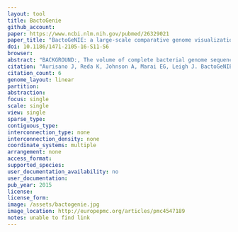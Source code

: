 ```yaml
---
layout: tool 
title: BactoGenie
github_account: 
paper: https://www.ncbi.nlm.nih.gov/pubmed/26329021
paper_title: "BactoGeNIE: a large-scale comparative genome visualization for big displays."
doi: 10.1186/1471-2105-16-S11-S6
browser: 
abstract: "BACKGROUND:, The volume of complete bacterial genome sequence data available to comparative genomics researchers is rapidly increasing. However, visualizations in comparative genomics--which aim to enable analysis tasks across collections of genomes--suffer from visual scalability issues. While large, multi-tiled and high-resolution displays have the potential to address scalability issues, new approaches are needed to take advantage of such environments, in order to enable the effective visual analysis of large genomics datasets., , RESULTS: In this paper, we present Bacterial Gene Neighborhood Investigation Environment, or BactoGeNIE, a novel and visually scalable design for comparative gene neighborhood analysis on large display environments. We evaluate BactoGeNIE through a case study on close to 700 draft Escherichia coli genomes, and present lessons learned from our design process., , CONCLUSIONS: BactoGeNIE accommodates comparative tasks over substantially larger collections of neighborhoods than existing tools and explicitly addresses visual scalability. Given current trends in data generation, scalable designs of this type may inform visualization design for large-scale comparative research problems in genomics."
citation: "Aurisano J, Reda K, Johnson A, Marai EG, Leigh J. BactoGeNIE: a large-scale comparative genome visualization for big displays. BMC Bioinformatics. bmcbioinformatics.biomedcentral …; 2015;16 Suppl 11: S6."
citation_count: 6
genome_layout: linear
partition: 
abstraction: 
focus: single
scale: single
view: single
sparse_type: 
contiguous_type: 
interconnection_type: none
interconnection_density: none
coordinate_systems: multiple
arrangement: none
access_format: 
supported_species: 
user_documentation_availability: no
user_documentation: 
pub_year: 2015
license: 
license_form: 
image: /assets/bactogenie.jpg
image_location: http://europepmc.org/articles/pmc4547189
notes: unable to find link
---
```

